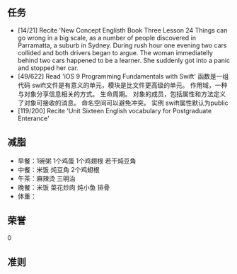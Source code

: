 
## 任务 ##
* [14/21] Recite 'New Concept Englisth Book Three Lesson 24
Things can go wrong in a big scale, as a number of people discovered in Parramatta, a suburb in Sydney.
During rush hour one evening two cars collided and both drivers began to argue.
The woman immediatelly behind two cars happened to be a learner.
She suddenly got into a panic and stopped her car.
* [49/622] Read 'iOS 9 Programming Fundamentals with Swift'
函数是一组代码 swift文件是有意义的单元，模块是比文件更高级的单元。
作用域，一种与对象分享信息相关的方式。
生命周期。
对象的成员，包括属性和方法定义了对象可接收的消息。
命名空间可以避免冲突。
实例
swift属性默认为public
* [119/200] Recite 'Unit Sixteen English vocabulary for Postgraduate Enterance'

## 减脂 ##
* 早餐：1碗粥 1个鸡蛋 1个鸡翅根 若干炖豆角
* 中餐：米饭 炖豆角 2个鸡翅根
* 午茶：麻辣烫 三明治
* 晚餐：米饭 菜花炒肉 炖小鱼 排骨 
* 体重：

## 荣誉 ##
0

## 准则 ##
